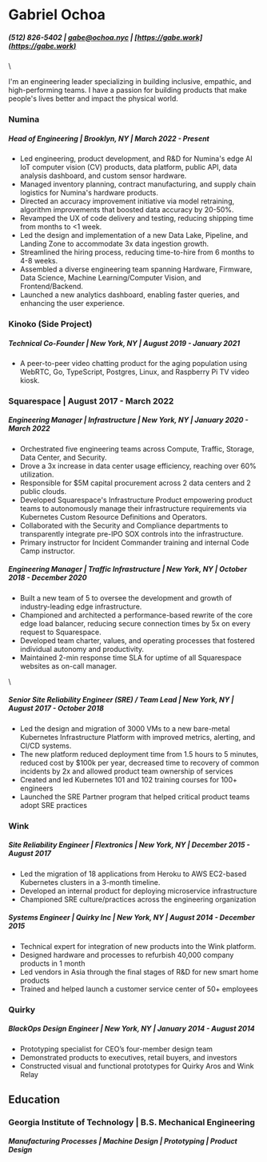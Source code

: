 # Gabriel Ochoa
##### (512) 826-5402 |  [gabe@ochoa.nyc](mailto:gabe@ochoa.nyc) | [https://gabe.work](https://gabe.work)

\

I'm an engineering leader specializing in building inclusive, empathic, and high-performing teams. I have a passion for building products that make people's lives better and impact the physical world.

### Numina 
##### Head of Engineering | Brooklyn, NY | March 2022 - Present
- Led engineering, product development, and R&D for Numina's edge AI IoT computer vision (CV) products, data platform, public API, data analysis dashboard, and custom sensor hardware.
- Managed inventory planning, contract manufacturing, and supply chain logistics for Numina's hardware products.
- Directed an accuracy improvement initiative via model retraining, algorithm improvements that boosted data accuracy by 20-50%.
- Revamped the UX of code delivery and testing, reducing shipping time from months to <1 week.
- Led the design and implementation of a new Data Lake, Pipeline, and Landing Zone to accommodate 3x data ingestion growth.
- Streamlined the hiring process, reducing time-to-hire from 6 months to 4-8 weeks.
- Assembled a diverse engineering team spanning Hardware, Firmware, Data Science, Machine Learning/Computer Vision, and Frontend/Backend.
- Launched a new analytics dashboard, enabling faster queries, and enhancing the user experience.

### Kinoko (Side Project)
##### Technical Co-Founder | New York, NY | August 2019 - January 2021
- A peer-to-peer video chatting product for the aging population using WebRTC, Go, TypeScript, Postgres, Linux, and Raspberry Pi TV video kiosk.

### Squarespace | August 2017 - March 2022
##### Engineering Manager | Infrastructure | New York, NY | January 2020 - March 2022 
- Orchestrated five engineering teams across Compute, Traffic, Storage, Data Center, and Security.
- Drove a 3x increase in data center usage efficiency, reaching over 60% utilization.
- Responsible for $5M capital procurement across 2 data centers and 2 public clouds.
- Developed Squarespace's Infrastructure Product empowering product teams to autonomously manage their infrastructure requirements via Kubernetes Custom Resource Definitions and Operators.
- Collaborated with the Security and Compliance departments to transparently integrate pre-IPO SOX controls into the infrastructure.
- Primary instructor for Incident Commander training and internal Code Camp instructor.

##### Engineering Manager | Traffic Infrastructure | New York, NY | October 2018 - December 2020
- Built a new team of 5 to oversee the development and growth of industry-leading edge infrastructure.
- Championed and architected a performance-based rewrite of the core edge load balancer, reducing secure connection times by 5x on every request to Squarespace.
- Developed team charter, values, and operating processes that fostered individual autonomy and productivity.
- Maintained 2-min response time SLA for uptime of all Squarespace websites as on-call manager.

\

##### Senior Site Reliability Engineer (SRE) / Team Lead | New York, NY | August 2017 - October 2018 
- Led the design and migration of 3000 VMs to a new bare-metal Kubernetes Infrastructure Platform with improved metrics, alerting, and CI/CD systems.
- The new platform reduced deployment time from 1.5 hours to 5 minutes, reduced cost by $100k per year, decreased time to recovery of common incidents by 2x and allowed product team ownership of services
- Created and led Kubernetes 101 and 102 training courses for 100+ engineers
- Launched the SRE Partner program that helped critical product teams adopt SRE practices

### Wink
##### Site Reliability Engineer | Flextronics | New York, NY | December 2015 - August 2017 
- Led the migration of 18 applications from Heroku to AWS EC2-based Kubernetes clusters in a 3-month timeline.
- Developed an internal product for deploying microservice infrastructure
- Championed SRE culture/practices across the engineering organization

##### Systems Engineer | Quirky Inc | New York, NY | August 2014 - December 2015 
- Technical expert for integration of new products into the Wink platform.
- Designed hardware and processes to refurbish 40,000 company products in 1 month
- Led vendors in Asia through the final stages of R&D for new smart home products
- Trained and helped launch a customer service center of 50+ employees

### Quirky 
##### BlackOps Design Engineer | New York, NY | January 2014 - August 2014 
- Prototyping specialist for CEO’s four-member design team
- Demonstrated products to executives, retail buyers, and investors
- Constructed visual and functional prototypes for Quirky Aros and Wink Relay

## Education

### Georgia Institute of Technology | B.S. Mechanical Engineering 
##### Manufacturing Processes | Machine Design | Prototyping | Product Design